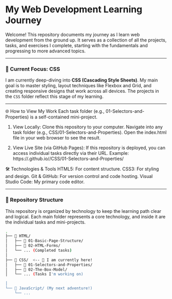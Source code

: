 # My Web Development Learning Journey

Welcome! This repository documents my journey as I learn web development from the ground up. It serves as a collection of all the projects, tasks, and exercises I complete, starting with the fundamentals and progressing to more advanced topics.

---

### 🎯 Current Focus: CSS

I am currently deep-diving into **CSS (Cascading Style Sheets)**. My main goal is to master styling, layout techniques like Flexbox and Grid, and creating responsive designs that work across all devices. The projects in the `CSS` folder reflect this stage of my learning.

---

🌐 How to View My Work
Each task folder (e.g., 01-Selectors-and-Properties) is a self-contained mini-project.

1. View Locally:
Clone this repository to your computer.
Navigate into any task folder (e.g., CSS/01-Selectors-and-Properties).
Open the index.html file in your web browser to see the result.

2. View Live Site (via GitHub Pages): If this repository is deployed, you can access individual tasks directly via their URL.
Example: https://<your-username>.github.io/<repository-name>/CSS/01-Selectors-and-Properties/

🛠️ Technologies & Tools
HTML5: For content structure.
CSS3: For styling and design.
Git & GitHub: For version control and code hosting.
Visual Studio Code: My primary code editor.


---

### 📂 Repository Structure

This repository is organized by technology to keep the learning path clear and logical. Each main folder represents a core technology, and inside it are the individual tasks and mini-projects.

```bash
.
├── 📁 HTML/
│   ├── 📝 01-Basic-Page-Structure/
│   ├── 📝 02-HTML-Forms/
│   └── ... (Completed tasks)
│
├── 📁 CSS/  <-- 🌱 I am currently here!
│   ├── 📝 01-Selectors-and-Properties/
│   ├── 📝 02-The-Box-Model/
│   └── ... (Tasks I'm working on)

│
└── 📁 JavaScript/ (My next adventure!)
    └── ...
